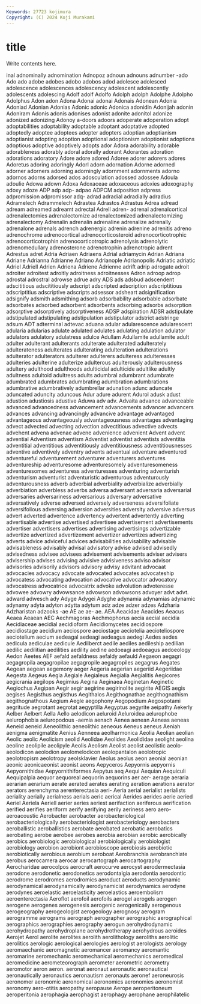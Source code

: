 ```yaml
---
Keywords: 27723 kojimura
Copyright: (C) 2024 Koji Murakami
---
```


# title

Write contents here.



inal adnominally adnomination Adnopoz adnoun adnouns adnumber -ado Ado ado
adobe adobes adobo adobos adod adolesce adolesced adolescence adolescences adolescency
adolescent adolescently adolescents adolescing Adolf adolf Adolfo Adolph adolph Adolphe
Adolpho Adolphus Adon adon Adona Adonai adonai Adonais Adonean Adonia
Adoniad Adonian Adonias Adonic adonic Adonica adonidin Adonijah adonin Adoniram
Adonis adonis adonises adonist adonite adonitol adonize adonized adonizing Adonoy
a-doors adoors adoperate adoperation adopt adoptabilities adoptability adoptable adoptant adoptative
adopted adoptedly adoptee adoptees adopter adopters adoptian adoptianism adoptianist adopting
adoption adoptional adoptionism adoptionist adoptions adoptious adoptive adoptively adopts ador
Adora adorability adorable adorableness adorably adoral adorally adorant Adorantes adoration
adorations adoratory Adore adore adored Adoree adorer adorers adores Adoretus
adoring adoringly Adorl adorn adornation Adorne adorned adorner adorners adorning
adorningly adornment adornments adorno adornos adorns adorsed ados adosculation adossed
adossee Adoula adoulie Adowa adown Adoxa Adoxaceae adoxaceous adoxies adoxography
adoxy adoze ADP adp adp- adpao ADPCM adposition adpress adpromission
adpromissor adq- adrad adradial adradially adradius Adramelech Adrammelech Adrastea Adrastos
Adrastus Adrea adread adream adreamed adreamt adrectal Adrell adren- adrenal
adrenalcortical adrenalectomies adrenalectomize adrenalectomized adrenalectomizing adrenalectomy Adrenalin adrenalin adrenaline adrenalize
adrenally adrenalone adrenals adrench adrenergic adrenin adrenine adrenitis adreno adrenochrome
adrenocortical adrenocorticosteroid adrenocorticotrophic adrenocorticotrophin adrenocorticotropic adrenolysis adrenolytic adrenomedullary adrenosterone adrenotrophin
adrenotropic adrent Adrestus adret Adria Adriaen Adriaens Adrial adriamycin Adrian
Adriana Adriane Adrianna Adrianne Adriano Adrianople Adrianopolis Adriatic adriatic Adriel
Adriell Adrien Adriena Adriene Adrienne adrift adrip adrogate adroit adroiter
adroitest adroitly adroitness adroitnesses Adron adroop adrop adrostal adrostral adrowse
adrue adry ADS ads adsbud adscendent adscititious adscititiously adscript adscripted
adscription adscriptitious adscriptitius adscriptive adscripts adsessor adsheart adsignification adsignify adsmith
adsmithing adsorb adsorbability adsorbable adsorbate adsorbates adsorbed adsorbent adsorbents adsorbing
adsorbs adsorption adsorptive adsorptively adsorptiveness ADSP adspiration ADSR adstipulate adstipulated
adstipulating adstipulation adstipulator adstrict adstringe adsum ADT adterminal adtevac aduana
adular adularescence adularescent adularia adularias adulate adulated adulates adulating adulation
adulator adulators adulatory adulatress adulce Adullam Adullamite adullamite adult adulter
adulterant adulterants adulterate adulterated adulterately adulterateness adulterates adulterating adulteration adulterations
adulterator adulterators adulterer adulterers adulteress adulteresses adulteries adulterine adulterize adulterous
adulterously adulterousness adultery adulthood adulthoods adulticidal adulticide adultlike adultly adultness
adultoid adultress adults adumbral adumbrant adumbrate adumbrated adumbrates adumbrating adumbration
adumbrations adumbrative adumbratively adumbrellar adunation adunc aduncate aduncated aduncity aduncous
Adur adure adurent Adurol adusk adust adustion adustiosis adustive Aduwa
adv adv. Advaita advance advanceable advanced advancedness advancement advancements advancer
advancers advances advancing advancingly advancive advantage advantaged advantageous advantageously advantageousness
advantages advantaging advect advected advecting advection advectitious advective advects advehent
advena advenae advene advenience advenient Advent advent advential Adventism adventism
Adventist adventist adventists adventitia adventitial adventitious adventitiously adventitiousness adventitiousnesses adventive
adventively adventry advents adventual adventure adventured adventureful adventurement adventurer adventurers
adventures adventureship adventuresome adventuresomely adventuresomeness adventuresomes adventuress adventuresses adventuring adventurish
adventurism adventurist adventuristic adventurous adventurously adventurousness adverb adverbial adverbiality adverbialize
adverbially adverbiation adverbless adverbs adversa adversant adversaria adversarial adversaries adversariness
adversarious adversary adversative adversatively adverse adversed adversely adverseness adversifoliate adversifolious
adversing adversion adversities adversity adversive adversus advert adverted advertence advertency
advertent advertently adverting advertisable advertise advertised advertisee advertisement advertisements advertiser
advertisers advertises advertising advertisings advertizable advertize advertized advertizement advertizer advertizes
advertizing adverts advice adviceful advices advisabilities advisability advisable advisableness advisably
advisal advisatory advise advised advisedly advisedness advisee advisees advisement advisements
adviser advisers advisership advises advising advisive advisiveness adviso advisor advisories
advisorily advisors advisory advisy advitant advocaat advocacies advocacy advocate advocated
advocates advocateship advocatess advocating advocation advocative advocator advocatory advocatress advocatrice
advocatrix advoke advolution advoteresse advowee advowry advowsance advowson advowsons advoyer
advt advt. adward adwesch ady Adyge Adygei Adyghe adynamia adynamias
adynamic adynamy adyta adyton adytta adytum adz adze adzer adzes
Adzharia Adzharistan adzooks -ae AE ae ae- ae. AEA Aeacidae
Aeacides Aeacus Aeaea Aeaean AEC Aechmagoras Aechmophorus aecia aecial aecidia
Aecidiaceae aecidial aecidioform Aecidiomycetes aecidiospore aecidiostage aecidium aeciospore aeciostage aeciotelia
aecioteliospore aeciotelium aecium aedeagal aedeagi aedeagus aedegi Aedes aedes aedicula
aediculae aedicule Aedilberct aedile aediles aedileship aedilian aedilic aedilitian aedilities
aedility aedine aedoeagi aedoeagus aedoeology Aedon Aeetes AEF aefald aefaldness
aefaldy aefauld Aegaeon aegagri aegagropila aegagropilae aegagropile aegagropiles aegagrus Aegates
Aegean aegean aegemony aeger Aegeria aegerian aegeriid Aegeriidae Aegesta Aegeus
Aegia Aegiale Aegialeus Aegialia Aegialitis Aegicores aegicrania aegilops Aegimius Aegina
Aeginaea Aeginetan Aeginetic Aegiochus Aegipan Aegir aegir aegirine aegirinolite aegirite
AEGIS aegis aegises Aegisthus aegisthus Aegithalos Aegithognathae aegithognathism aegithognathous Aegium
Aegle aegophony Aegopodium Aegospotami aegritude aegrotant aegrotat aegyptilla Aegyptus aegyrite
aeipathy Aekerly Aelber Aelbert Aella Aello aelodicon aeluroid Aeluroidea aelurophobe
aelurophobia aeluropodous -aemia aenach Aenea aenean Aeneas aeneas Aeneid aeneid
Aeneolithic aeneolithic aeneous Aeneus aeneus Aeniah aenigma aenigmatite Aenius Aenneea
aeolharmonica Aeolia Aeolian aeolian Aeolic aeolic Aeolicism aeolid Aeolidae Aeolides
Aeolididae aeolight aeolina aeoline aeolipile aeolipyle Aeolis Aeolism Aeolist aeolist
aeolistic aeolo- aeolodicon aeolodion aeolomelodicon aeolopantalon aeolotropic aeolotropism aeolotropy aeolsklavier
Aeolus aeolus aeon aeonial aeonian aeonic aeonicaeonist aeonist aeons Aepyceros
Aepyornis aepyornis Aepyornithidae Aepyornithiformes Aepytus aeq Aequi Aequian Aequiculi Aequipalpia
aequor aequoreal aequorin aequorins aer aer- aerage aeraria aerarian aerarium
aerate aerated aerates aerating aeration aerations aerator aerators aerenchyma aerenterectasia
aeri- Aeria aerial aerialist aerialists aeriality aerially aerialness aerials aeric
aerical Aerides aerides aerie aeried Aeriel Aeriela Aeriell aerier aeries
aeriest aerifaction aeriferous aerification aerified aerifies aeriform aerify aerifying aerily
aeriness aero aero- aeroacoustic Aerobacter aerobacter aerobacteriological aerobacteriologically aerobacteriologist aerobacteriology
aerobacters aeroballistic aeroballistics aerobate aerobated aerobatic aerobatics aerobating aerobe aerobee
aerobes aerobia aerobian aerobic aerobically aerobics aerobiologic aerobiological aerobiologically aerobiologist
aerobiology aerobion aerobiont aerobioscope aerobiosis aerobiotic aerobiotically aerobious aerobium aeroboat
Aerobranchia aerobranchiate aerobus aerocamera aerocar aerocartograph aerocartography Aerocharidae aerocolpos aerocraft
aerocurve aerocyst aerodermectasia aerodone aerodonetic aerodonetics aerodontalgia aerodontia aerodontic aerodrome
aerodromes aerodromics aeroduct aeroducts aerodynamic aerodynamical aerodynamically aerodynamicist aerodynamics aerodyne
aerodynes aeroelastic aeroelasticity aeroelastics aeroembolism aeroenterectasia Aeroflot aerofoil aerofoils aerogel
aerogels aerogen aerogene aerogenes aerogenesis aerogenic aerogenically aerogenous aerogeography aerogeologist
aerogeology aerognosy aerogram aerogramme aerograms aerograph aerographer aerographic aerographical aerographics
aerographies aerography aerogun aerohydrodynamic aerohydropathy aerohydroplane aerohydrotherapy aerohydrous aeroides Aerojet
Aerol aerolite aerolites aerolith aerolithology aeroliths aerolitic aerolitics aerologic aerological
aerologies aerologist aerologists aerology aeromaechanic aeromagnetic aeromancer aeromancy aeromantic aeromarine
aeromechanic aeromechanical aeromechanics aeromedical aeromedicine aerometeorograph aerometer aerometric aerometry aeromotor
aeron aeron. aeronat aeronaut aeronautic aeronautical aeronautically aeronautics aeronautism aeronauts
aeronef aeroneurosis aeronomer aeronomic aeronomical aeronomics aeronomies aeronomist aeronomy aero-otitis
aeropathy aeropause Aerope aeroperitoneum aeroperitonia aerophagia aerophagist aerophagy aerophane aerophilatelic
